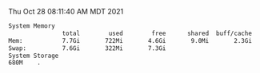 Thu Oct 28 08:11:40 AM MDT 2021
```bash
System Memory
               total        used        free      shared  buff/cache   available
Mem:           7.7Gi       722Mi       4.6Gi       9.0Mi       2.3Gi       6.6Gi
Swap:          7.6Gi       322Mi       7.3Gi
System Storage
680M	.
```
